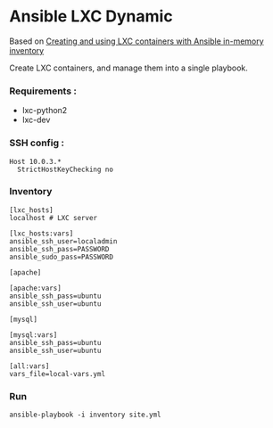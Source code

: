 Ansible LXC Dynamic
=====

Based on [Creating and using LXC containers with Ansible in-memory inventory](http://gauvain.pocentek.net/ansible-to-deploy-lxc-containers.html)


Create LXC containers, and manage them into a single playbook.

### Requirements :

* lxc-python2
* lxc-dev

### SSH config :

```
Host 10.0.3.*
  StrictHostKeyChecking no
```

### Inventory

```
[lxc_hosts]
localhost # LXC server

[lxc_hosts:vars]
ansible_ssh_user=localadmin
ansible_ssh_pass=PASSWORD
ansible_sudo_pass=PASSWORD

[apache]

[apache:vars]
ansible_ssh_pass=ubuntu
ansible_ssh_user=ubuntu

[mysql]

[mysql:vars]
ansible_ssh_pass=ubuntu
ansible_ssh_user=ubuntu

[all:vars]
vars_file=local-vars.yml
```

### Run

`ansible-playbook -i inventory site.yml`
